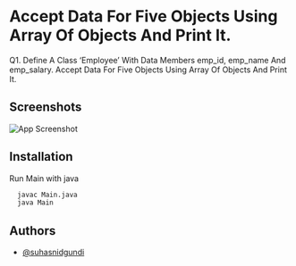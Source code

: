 
# Accept Data For Five Objects Using Array Of Objects And Print It. 

Q1. Define A Class ‘Employee’ With Data Members emp_id, emp_name And emp_salary. Accept Data For Five Objects Using Array Of Objects And Print It. 

## Screenshots

![App Screenshot](https://suhasnidgundi.suveesoft.in/images/7.png)


## Installation

Run Main with java

```bash
  javac Main.java
  java Main
```


## Authors

- [@suhasnidgundi](https://github.com/suhasnidgundi7)

